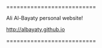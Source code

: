 ==========================

Ali Al-Bayaty personal website!

http://albayaty.github.io

==========================
